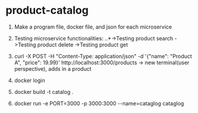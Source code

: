 # product-catalog
1. Make a program file, docker file, and json for each microservice
2. Testing microservice functionalities:
..*->Testing product search
->Testing product delete
->Testing product get 

3. curl -X POST -H "Content-Type: application/json" -d '{"name": "Product A", "price": 19.99}' http://localhost:3000/products -> new terminal(user perspective), adds in a product 
4. docker login
5. docker build -t catalog . 
6. docker run -e PORT=3000 -p 3000:3000 --name=cataglog cataglog  
